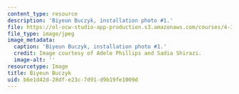 ```yaml
---
content_type: resource
description: 'Biyeun Buczyk, installation photo #1.'
file: https://ol-ocw-studio-app-production.s3.amazonaws.com/courses/4-341-introduction-to-photography-and-related-media-fall-2007/b6e1d42d28dfe23c7d91d9b19fe1009d_buczyk5.jpg
file_type: image/jpeg
image_metadata:
  caption: 'Biyeun Buczyk, installation photo #1.'
  credit: Image courtesy of Adele Phillips and Sadia Shirazi.
  image-alt: ''
resourcetype: Image
title: Biyeun Buczyk
uid: b6e1d42d-28df-e23c-7d91-d9b19fe1009d
---
```

